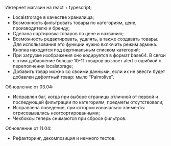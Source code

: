 Интернет магазин на react + typescript;

* Localstrorage в качестве хранилища;
* Возможность фильтровать товары по категориям, цене, производителю и бренду;
* Сделана сортировка товаров по цене и названию;
* Возможность редактировать, удалять, а также создавать товары. Для использования это функции нужно включить режим админа. Кнопка находится под  вертикальным списком категорий;
* При загрузке изображения оно кодируется в формат base64. В связи с этим добавление больше 10-11 товаров вызовет alert с ошибкой о переполнении localstorage;
* Добавить товар можно со своими данными, если их не ввести будет добавлен дефолтный товар: мыло "Palmolive".


Обновление от 03.04:
* Исправлен баг, когда при выборе страницы отличной от первой и последующей фильтрации по категориям, предметы отсутствовали;
* Исправлена поведение, при котором изначально элементы отрисовывались неотсортированными;
* Чекбоксы теперь снимаются при сбросе фильтров.

Обновление от 11.04:
* Рефакторинг, декомпозиция и немного тестов. 